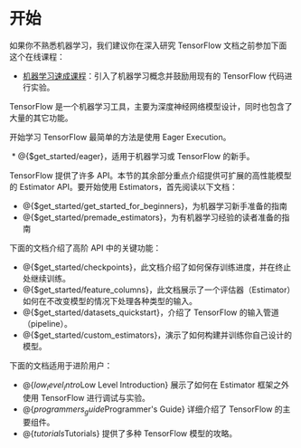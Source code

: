 # 开始

如果你不熟悉机器学习，我们建议你在深入研究 TensorFlow 文档之前参加下面这个在线课程：

  * [机器学习速成课程](https://developers.google.com/machine-learning/crash-course/)：引入了机器学习概念并鼓励用现有的 TensorFlow 代码进行实验。

TensorFlow 是一个机器学习工具，主要为深度神经网络模型设计，同时也包含了大量的其它功能。

开始学习 TensorFlow 最简单的方法是使用 Eager Execution。

  * @{$get_started/eager}，适用于机器学习或 TensorFlow 的新手。

TensorFlow 提供了许多 API。本节的其余部分重点介绍提供可扩展的高性能模型的 Estimator API。要开始使用 Estimators，首先阅读以下文档：

  * @{$get_started/get_started_for_beginners}，为机器学习新手准备的指南
  * @{$get_started/premade_estimators}，为有机器学习经验的读者准备的指南

下面的文档介绍了高阶 API 中的关键功能：

  * @{$get_started/checkpoints}，此文档介绍了如何保存训练进度，并在终止处继续训练。
  * @{$get_started/feature_columns}，此文档展示了一个评估器（Estimator）如何在不改变模型的情况下处理各种类型的输入。
  * @{$get_started/datasets_quickstart}，介绍了 TensorFlow 的输入管道（pipeline）。
  * @{$get_started/custom_estimators}，演示了如何构建并训练你自己设计的模型。

下面的文档适用于进阶用户：

  * @{$low_level_intro$Low Level Introduction} 展示了如何在 Estimator 框架之外使用 TensorFlow 进行调试与实验。
  * @{$programmers_guide$Programmer's Guide} 详细介绍了 TensorFlow 的主要组件。
  * @{$tutorials$Tutorials} 提供了多种 TensorFlow 模型的攻略。
